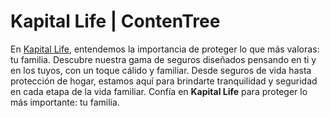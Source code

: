 # Kapital Life | ContenTree

En [Kapital Life](https://contentree.vercel.app/KapitalLife/), entendemos la importancia de proteger lo que más valoras: tu familia. Descubre nuestra gama de seguros diseñados pensando en ti y en los tuyos, con un toque cálido y familiar. Desde seguros de vida hasta protección de hogar, estamos aquí para brindarte tranquilidad y seguridad en cada etapa de la vida familiar. Confía en **Kapital Life** para proteger lo más importante: tu familia.